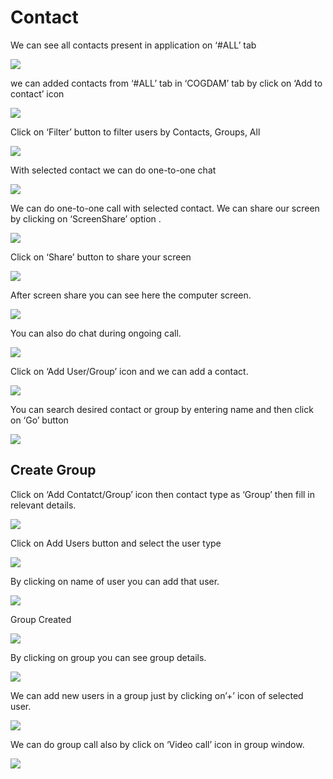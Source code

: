 # Contact

We can see all contacts present in application on ‘\#ALL’ tab

![](../.gitbook/assets/contacts.png)

we can added contacts from ‘\#ALL’ tab in ‘COGDAM’ tab by click on ‘Add to contact’ icon

![](../.gitbook/assets/image%20%28123%29.png)

Click on ‘Filter’ button to filter users by Contacts, Groups, All

![](../.gitbook/assets/image%20%28145%29.png)

With selected contact we can do one-to-one chat

![](../.gitbook/assets/image%20%2821%29.png)

We can do one-to-one call with selected contact. We can share our screen by clicking on ‘ScreenShare’ option .

![](../.gitbook/assets/image%20%2810%29.png)

Click on ‘Share’ button to share your screen

![](../.gitbook/assets/image%20%2883%29.png)

After screen share you can see here the computer screen.

![](../.gitbook/assets/image%20%2884%29.png)

You can also do chat during ongoing call.

![](../.gitbook/assets/image%20%28164%29.png)

Click on ‘Add User/Group’ icon and we can add a contact.

![](../.gitbook/assets/image%20%287%29.png)

You can search desired contact or group by entering name and then click on ‘Go’ button

![](../.gitbook/assets/image%20%28142%29.png)

##  **Create Group**

Click on ‘Add Contatct/Group’ icon then contact type as ‘Group’ then fill in relevant details.

![](../.gitbook/assets/image%20%28163%29.png)

Click on Add Users button and select the user type

![](../.gitbook/assets/image%20%2838%29.png)

By clicking on name of user you can add that user.

![](../.gitbook/assets/image%20%28127%29.png)

Group Created

![](../.gitbook/assets/image.png)

By clicking on group you can see group details.

![](../.gitbook/assets/image%20%28177%29.png)

We can add new users in a group just by clicking on’+’ icon of selected user.

![](../.gitbook/assets/image%20%28106%29.png)

We can do group call also by click on ‘Video call’ icon in group window.

![](../.gitbook/assets/image%20%289%29.png)





